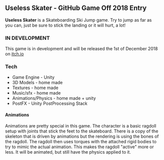 ## Useless Skater - GitHub Game Off 2018 Entry

**Useless Skater** is a Skateboarding Ski Jump game. Try to jump as far as you can, just be sure to stick the landing or it will hurt, a lot!

### IN DEVELOPMENT

This game is in development and will be released the 1st of December 2018 on [itch.io](https://itch.io)

### Tech

* Game Engine - Unity
* 3D Models - home made
* Textures - home made
* Music/sfx - home made
* Animations/Physics - home made + unity
* PostFX - Unity PostProcessing Stack

#### Animations

Animations are pretty special in this game. The character is a basic ragdoll setup with joints that stick the feet to the skateboard. There is a copy of the skeleton that is driven by animations but the rendering is using the bones of the ragdoll. The ragdoll then uses torques with the attached rigid bodies to try to mimic the actual animation. This makes the ragdoll "active" more or less. It will be animated, but still have the physics applied to it.
